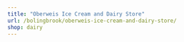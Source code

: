 ```yaml
---
title: "Oberweis Ice Cream and Dairy Store"
url: /bolingbrook/oberweis-ice-cream-and-dairy-store/
shop: dairy
---
```

